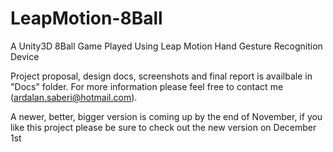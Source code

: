 # LeapMotion-8Ball

A Unity3D 8Ball Game Played Using Leap Motion Hand Gesture Recognition Device

Project proposal, design docs, screenshots and final report is availbale in "Docs" folder. For more information please feel free to contact me (ardalan.saberi@hotmail.com). 

A newer, better, bigger version is coming up by the end of November, if you like this project please be sure to check out the new version on December 1st

